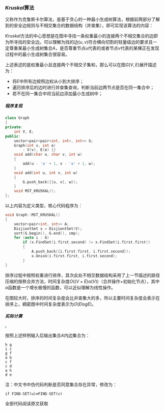 ### $Kruskal$算法

又称作为克鲁斯卡尔算法，是基于贪心的一种最小生成树算法，根据前两部分了解到的安全边规则与不相交集合的数据结构（并查集），即可实现该算法的内容：

$Kruskal$方法的中心思想是在图中寻找一条权重最小的连接两个不相交集合的边即为所寻找的安全边。可以理解为找的边$(u,v)$符合横向切割的轻量级边的要求且一定尊重某最小生成树集合$A$，是否尊重节点$u$代表的或者节点$v$代表的某棵正在发现过程中的最小生成树集合很容易。

上述表述的是权重最小且连接两个不相交子集和，那么可以在图$G(V,E)$展开描述为：

- 将$E$中所有边按照边权从小到大排序；
- 遍历排序后的边时进行并查集查询，判断当前边两节点是否在同一集合中；
- 若不在同一集合中将当前边添加最小生成树中；

##### 程序复现

```cpp
class Graph
{
private:
    int V, E;
public:
    vector<pair<pair<int, int>, int>> G;
    Graph(int v, int e)
        : V(v), E(e) {}
    void add(char u, char v, int w)
    {
        add(u - 'a' + 1, v - 'a' + 1, w);
    }
    void add(int u, int v, int w)
    {
        G.push_back({{u, v}, w});
    }
    void MST_KRUSKAL();
};
```

以上内容为定义类型，核心代码程序为：

```cpp
void Graph::MST_KRUSKAL()
{
    vector<pair<int, int>> A;
    DisjiontSet x = DisjiontSet(V);
    sort(G.begin(), G.end(), cmp);
    for (auto i : G)
        if (x.FindSet(i.first.second) != x.FindSet(i.first.first))
        {
            A.push_back({i.first.first, i.first.second});
            x.Union(i.first.first, i.first.second);
        }
}
```

排序过程中按照权重进行排序，其次此处不相交数据结构采用了上一节描述的路径压缩的按秩合并方法，时间复杂度$O((V+E)\alpha(V))$（合并操作+初始化节点），其中$\alpha$函数是一个增长极慢的函数，可以近似理解为线性操作。

在图较大时，排序的时间复杂度会比并查集大的多，所以主要时间复杂度会表示在排序上，稠密图中时间复杂度表示为$O(ElogE)$。

##### 实际计算

<img src="C:\Users\SSW\Desktop\act.png" style="zoom:33%;" />

按照上述样例输入后输出集合$A$内边集合为：

```
h g
i c
g f
a b
c f
c d
a h
d e
```

注：中文书中伪代码判断是否同意集合存在异常，修改为：

```
if FIND-SET(u)≠FIND-SET(v)
```

全部代码阅读原文获取